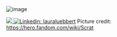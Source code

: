 &nbsp;  
&nbsp;   
&nbsp;  
&nbsp;  

![image](https://user-images.githubusercontent.com/56094636/212572103-18b099c1-7da4-4a20-871f-ff5bb5999e60.png)

<a href="https://twitter.com/neuroluebbert" ><img src="https://img.shields.io/twitter/follow/neuroluebbert.svg?style=social" /> </a>
[![Linkedin: lauraluebbert](https://img.shields.io/badge/-lauraluebbert-blue?style=round-square&logo=Linkedin&logoColor=white&link=https://www.linkedin.com/in/thaianebraga/)](https://www.linkedin.com/in/lauraluebbert/)
Picture credit: https://hero.fandom.com/wiki/Scrat
<!--
**lauraluebbert/lauraluebbert** is a ✨ _special_ ✨ repository because its `README.md` (this file) appears on your GitHub profile.

Here are some ideas to get you started:

- 🔭 I’m currently working on ...
- 🌱 I’m currently learning ...
- 👯 I’m looking to collaborate on ...
- 🤔 I’m looking for help with ...
- 💬 Ask me about ...
- 📫 How to reach me: ...
- 😄 Pronouns: ...
- ⚡ Fun fact: ...
-->
